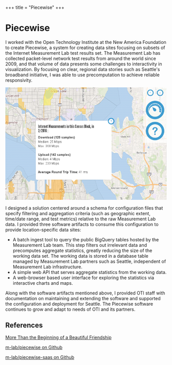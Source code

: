 +++
title = "Piecewise"
+++

# Piecewise

I worked with the Open Technology Institute at the New America Foundation to create Piecewise, a system for creating data sites focusing on subsets of the Internet Measurement Lab test results set.
The Measurement Lab has collected packet-level network test results from around the world since 2009, and that volume of data presents some challenges to interactivity in visualization.
By focusing on clear, regional data stories such as Seattle's broadband initiative, I was able to use precomputation to achieve reliable responsivity.

![](seattle-screencapture.png)

I designed a solution centered around a schema for configuration files that specify filtering and aggregation criteria (such as geographic extent, time/date range, and test metrics) relative to the raw Measurement Lab data.  I provided three software artifacts to consume this configuration to provide location-specific data sites:
* A batch ingest tool to query the public BigQuery tables hosted by the Measurement Lab team.
  This step filters out irrelevant data and precomputes aggregate statistics, greatly reducing the size of the working data set.
  The working data is stored in a database table managed by Measurement Lab partners such as Seattle, independent of Measurement Lab infrastructure.
* A simple web API that serves aggregate statistics from the working data.
* A web-browser based user interface for exploring the statistics via interactive charts and maps.

Along with the software artifacts mentioned above, I provided OTI staff with documentation on maintaining and extending the software and supported the configuration and deployment for Seattle.  The Piecewise software continues to grow and adapt to needs of OTI and its partners.

## References
[More Than the Beginning of a Beautiful Friendship](https://context.newamerica.org/more-than-the-beginning-of-a-beautiful-friendship-12a1094fb30d)

[m-lab/piecewise on Github](https://github.com/m-lab/piecewise)

[m-lab/piecewise-saas on Github](https://github.com/m-lab/piecewise-saas)